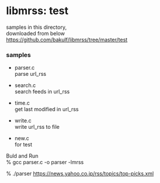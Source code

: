 libmrss: test
===============

samples in this directory, <br/>
downloaded from below <br/>
https://github.com/bakulf/libmrss/tree/master/test <br/>

### samples
- parser.c <br/>
 parse url_rss <br/>

- search.c <br/>
search feeds in url_rss <br/>

- time.c <br/>
get last modified in url_rss <br/>

- write.c <br/>
write url_rss to file <br/>

- new.c <br/>
for test <br/>


Buld and Run <br/>
% gcc parser.c -o parser -lmrss <br/>

% ./parser https://news.yahoo.co.jp/rss/topics/top-picks.xml <br/>


